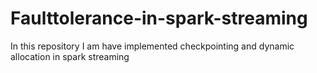 # Faulttolerance-in-spark-streaming
In this repository I am have implemented checkpointing and dynamic allocation in spark streaming
